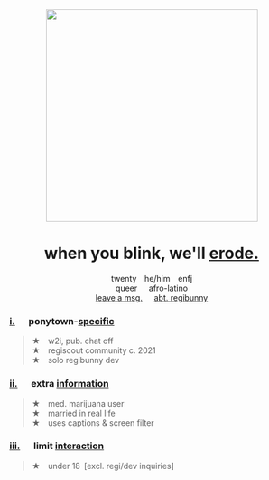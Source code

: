 <div align="center">
  <img src="https://64.media.tumblr.com/955e32d743579d49bc61cfc093e32add/4f26effd7c3901e4-b0/s2048x3072/345048b01dcb5a4a3faaa085d69df7601ff0fa3e.pnj"width="375">
  
# when you blink, we'll [erode.](https://open.spotify.com/track/6peFwvcvgkjUYrq3cn6a72?si=3b062a78e7a741af)
twenty  he/him  enfj\
queer⠀⠀afro-latino\
[leave a msg.](https://hempderived.atabook.org)⠀⠀[abt. regibunny](https://regibunny.carrd.co)


</div>

### **<ins>i.</ins>⠀⠀ponytown-<ins>specific</ins>**
> **★**  w2i, pub. chat off\
> **★**  regiscout community c. 2021\
> **★**  solo regibunny dev


### **<ins>ii.</ins>⠀⠀extra <ins>information</ins>**
> **★**  med. marijuana user\
> **★**  married in real life\
> **★**  uses captions & screen filter

### **<ins>iii.</ins>⠀⠀limit <ins>interaction</ins>**
> **★**  under 18 [excl. regi/dev inquiries]</sup>
##  

